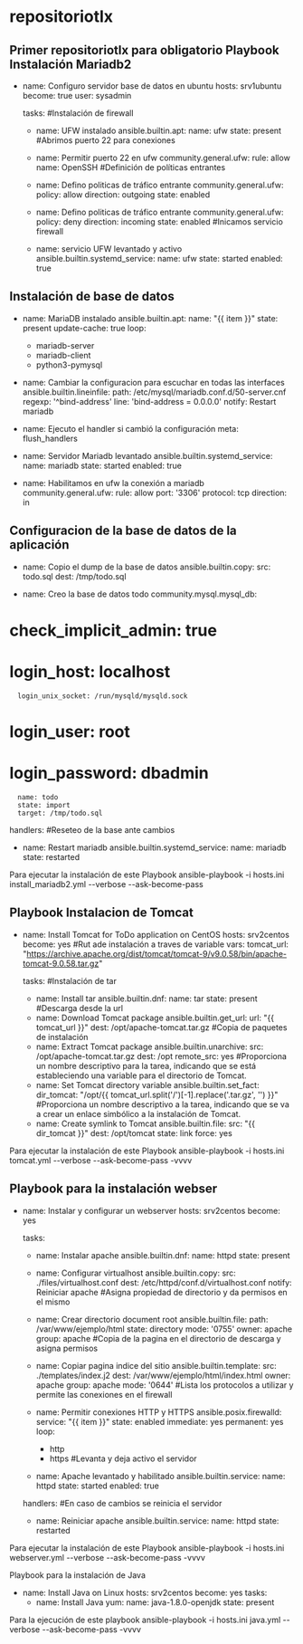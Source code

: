 # repositoriotlx
Primer repositoriotlx para obligatorio
Playbook Instalación Mariadb2
---
- name: Configuro servidor base de datos en ubuntu
  hosts: srv1ubuntu
  become: true
  user: sysadmin

  tasks:
  #Instalación de firewall
  - name: UFW instalado
    ansible.builtin.apt:
      name: ufw
      state: present
  #Abrimos puerto 22 para conexiones
  - name: Permitir puerto 22 en ufw
    community.general.ufw:
      rule: allow
      name: OpenSSH
  #Definición de políticas entrantes
  - name: Defino politicas de tráfico entrante
    community.general.ufw:
      policy: allow
      direction: outgoing
      state: enabled
  
  - name: Defino politicas de tráfico entrante
    community.general.ufw:
      policy: deny
      direction: incoming
      state: enabled
  #Inicamos servicio firewall
  - name: servicio UFW levantado y activo
    ansible.builtin.systemd_service:
      name: ufw
      state: started
      enabled: true

## Instalación de base de datos
  - name: MariaDB instalado
    ansible.builtin.apt:
      name: "{{ item }}"
      state: present
      update-cache: true
    loop:
      - mariadb-server
      - mariadb-client
      - python3-pymysql

  - name: Cambiar la configuracion para escuchar en todas las interfaces
    ansible.builtin.lineinfile:
      path: /etc/mysql/mariadb.conf.d/50-server.cnf
      regexp: '^bind-address'
      line: 'bind-address         = 0.0.0.0'
    notify: Restart mariadb

  - name: Ejecuto el handler si cambió la configuración
    meta: flush_handlers
  
  - name: Servidor Mariadb levantado
    ansible.builtin.systemd_service: 
      name: mariadb
      state: started
      enabled: true

  - name: Habilitamos en ufw la conexión a mariadb
    community.general.ufw:
      rule: allow
      port: '3306'
      protocol: tcp
      direction: in

##  Configuracion de la base de datos de la aplicación

  - name: Copio el dump de la base de datos
    ansible.builtin.copy:
      src: todo.sql
      dest: /tmp/todo.sql

  - name: Creo la base de datos todo
    community.mysql.mysql_db:
#      check_implicit_admin: true
#      login_host: localhost 
      login_unix_socket: /run/mysqld/mysqld.sock
#      login_user: root
#      login_password: dbadmin
      name: todo
      state: import
      target: /tmp/todo.sql

  handlers:
  #Reseteo de la base ante cambios
  - name: Restart mariadb
    ansible.builtin.systemd_service: 
      name: mariadb
      state: restarted

Para ejecutar la instalación de este Playbook 
ansible-playbook -i hosts.ini install_mariadb2.yml --verbose --ask-become-pass

Playbook Instalacion de Tomcat
---
- name: Install Tomcat for ToDo application on CentOS
  hosts: srv2centos
  become: yes
  #Rut ade instalación a traves de variable
  vars:
    tomcat_url: "https://archive.apache.org/dist/tomcat/tomcat-9/v9.0.58/bin/apache-tomcat-9.0.58.tar.gz"

  tasks:
    #Instalación de tar
    - name: Install tar
      ansible.builtin.dnf:
        name: tar
        state: present
    #Descarga desde la url
    - name: Download Tomcat package
      ansible.builtin.get_url:
        url: "{{ tomcat_url }}"
        dest: /opt/apache-tomcat.tar.gz
    #Copia de paquetes de instalación
    - name: Extract Tomcat package
      ansible.builtin.unarchive:
        src: /opt/apache-tomcat.tar.gz
        dest: /opt
        remote_src: yes
    #Proporciona un nombre descriptivo para la tarea, indicando que se está estableciendo una variable para el directorio de Tomcat.
    - name: Set Tomcat directory variable
      ansible.builtin.set_fact:
        dir_tomcat: "/opt/{{ tomcat_url.split('/')[-1].replace('.tar.gz', '') }}"
    #Proporciona un nombre descriptivo a la tarea, indicando que se va a crear un enlace simbólico a la instalación de Tomcat.
    - name: Create symlink to Tomcat
      ansible.builtin.file:
        src: "{{ dir_tomcat }}"
        dest: /opt/tomcat
        state: link
        force: yes

Para ejecutar la instalación de este Playbook 
ansible-playbook -i hosts.ini tomcat.yml --verbose --ask-become-pass -vvvv

Playbook para la instalación webser
---
- name: Instalar y configurar un webserver
  hosts: srv2centos
  become: yes

  tasks:
    - name: Instalar apache
      ansible.builtin.dnf:
        name: httpd
        state: present

    - name: Configurar virtualhost
      ansible.builtin.copy:
        src: ./files/virtualhost.conf
        dest: /etc/httpd/conf.d/virtualhost.conf
      notify: Reiniciar apache
    #Asigna propiedad de directorio y da permisos en el mismo
    - name: Crear directorio document root
      ansible.builtin.file:
        path: /var/www/ejemplo/html
        state: directory
        mode: '0755'
        owner: apache
        group: apache
    #Copia de la pagina en el directorio de descarga y asigna permisos 
    - name: Copiar pagina indice del sitio
      ansible.builtin.template:
        src: ./templates/index.j2
        dest: /var/www/ejemplo/html/index.html
        owner: apache
        group: apache
        mode: '0644'
    #Lista los protocolos a utilizar y permite las conexiones en el firewall
    - name: Permitir conexiones HTTP y HTTPS
      ansible.posix.firewalld:
        service: "{{ item }}"
        state: enabled
        immediate: yes
        permanent: yes
      loop:
        - http
        - https
    #Levanta y deja activo el servidor
    - name: Apache levantado y habilitado
      ansible.builtin.service:
        name: httpd
        state: started
        enabled: true

  handlers:
    #En caso de cambios se reinicia el servidor
    - name: Reiniciar apache
      ansible.builtin.service:
        name: httpd
        state: restarted

Para ejecutar la instalación de este Playbook 
ansible-playbook -i hosts.ini webserver.yml --verbose --ask-become-pass -vvvv


Playbook para la instalación de Java 

- name: Install Java on Linux
  hosts: srv2centos
  become: yes
  tasks:
    - name: Install Java
      yum:
        name: java-1.8.0-openjdk
        state: present

Para la ejecución de este playbook
ansible-playbook -i hosts.ini java.yml --verbose --ask-become-pass -vvvv
